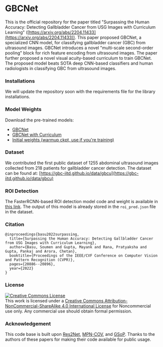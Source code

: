 # GBCNet
This is the official repository for the paper titled "Surpassing the Human Accuracy: Detecting Gallbladder Cancer from USG Images with Curriculum Learning" ([https://arxiv.org/abs/2204.11433](https://arxiv.org/abs/2204.11433)). This paper proposed GBCNet, a specialized CNN model, for classifying gallbladder cancer (GBC) from ultrasound images. GBCNet introduces a novel "multi-scale second-order pooling" block for rich feature encoding from ultrasound images. The paper further proposed a novel visual acuity-based curriculum to train GBCNet. The proposed model beats SOTA deep CNN-based classifiers and human radiologists in classifying GBC from ultrasound images. 

### Installations
We will update the repository soon with the requirements file for the library installations. 

### Model Weights
Download the pre-trained models:
* [GBCNet](https://drive.google.com/file/d/1yzimpNKLr5z04CUZA7ls7HkEECZc5JQ7/view)
* [GBCNet with Curriculum](https://drive.google.com/file/d/1d3T-n4LdpeuBgw9CxVxpGf6IAb1iiIAm/view)
* [Initial weights (warmup ckpt, use if you're training)](https://drive.google.com/file/d/1sJ6DflfoMMkM9lewlq5k2fna3SKFHF8r/view)

### Dataset
We contributed the first public dataset of 1255 abdominal ultrasound images collected from 218 patients for gallbladder cancer detection. The dataset can be found at: 
[https://gbc-iitd.github.io/data/gbcu](https://gbc-iitd.github.io/data/gbcu)

### ROI Detection
The FasterRCNN-based ROI detection model code and weight is available in [this link](https://drive.google.com/file/d/1E_LoLKjZ1Co-HrAcPbDasHpDXrJ3Caw2/view). 
The output of this model is already stored in the `roi_pred.json` file in the dataset.

### Citation
```
@inproceedings{basu2022surpassing,
  title={Surpassing the Human Accuracy: Detecting Gallbladder Cancer from USG Images with Curriculum Learning},
  author={Basu, Soumen and Gupta, Mayank and Rana, Pratyaksha and Gupta, Pankaj and Arora, Chetan},
  booktitle={Proceedings of the IEEE/CVF Conference on Computer Vision and Pattern Recognition (CVPR)},
  pages={20886--20896},
  year={2022}
}
```
### License
[![Creative Commons License](https://i.creativecommons.org/l/by-nc-sa/4.0/88x31.png)](http://creativecommons.org/licenses/by-nc-sa/4.0/)  
This work is licensed under a [Creative Commons Attribution-NonCommercial-ShareAlike 4.0 International License](http://creativecommons.org/licenses/by-nc-sa/4.0/) for Noncommercial use only. Any commercial use should obtain formal permission.

### Acknowledgement
This code base is built upon [Res2Net](https://github.com/Res2Net/Res2Net-PretrainedModels), [MPN-COV](https://github.com/jiangtaoxie/MPN-COV), and [GSoP](https://github.com/ZilinGao/Global-Second-order-Pooling-Convolutional-Networks). Thanks to the authors of these papers for making their code available for public usage.  
